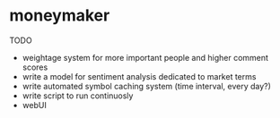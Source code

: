 # moneymaker
 
TODO
- weightage system for more important people and higher comment scores
- write a model for sentiment analysis dedicated to market terms
- write automated symbol caching system (time interval, every day?)
- write script to run continuosly
- webUI 